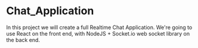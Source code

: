 # Chat_Application
In this project we will create a full Realtime Chat Application. We're going to use React on the front end, with NodeJS + Socket.io web socket library on the back end.
